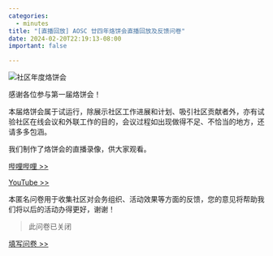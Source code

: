 ```yaml
---
categories:
  - minutes
title: "[直播回放] AOSC 廿四年烙饼会直播回放及反馈问卷"
date: 2024-02-20T22:19:13-08:00
important: false

---
```

![社区年度烙饼会](/assets/coffee-break/20240226/imgs/aosc-springcon-2024.png)

感谢各位参与第一届烙饼会！

本届烙饼会属于试运行，除展示社区工作进展和计划、吸引社区贡献者外，亦有试验社区在线会议和外联工作的目的，会议过程如出现做得不足、不恰当的地方，还请多多包涵。

我们制作了烙饼会的直播录像，供大家观看。

[哔哩哔哩 >> ](https://www.bilibili.com/video/BV1Fj421X7gX)

[YouTube >> ](https://www.youtube.com/watch?v=olxw2rG7hZY)


本匿名问卷用于收集社区对会务组织、活动效果等方面的反馈，您的意见将帮助我们将以后的活动办得更好，谢谢！

> 此问卷已关闭


[填写问卷 >> ](https://f.wps.cn/g/or3PsqPY/)
